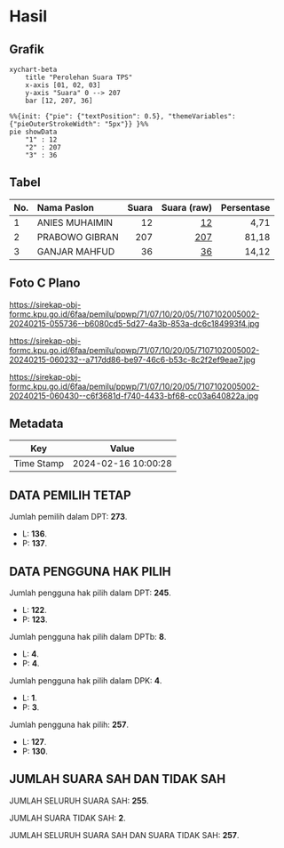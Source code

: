 # Hasil

## Grafik

```mermaid
xychart-beta
    title "Perolehan Suara TPS"
    x-axis [01, 02, 03]
    y-axis "Suara" 0 --> 207
    bar [12, 207, 36]
```

```mermaid
%%{init: {"pie": {"textPosition": 0.5}, "themeVariables": {"pieOuterStrokeWidth": "5px"}} }%%
pie showData
    "1" : 12
    "2" : 207
    "3" : 36
```

## Tabel

| No. | Nama Paslon    | Suara | Suara (raw) | Persentase |
|:--- |:-------------- | -----:| -----------:| ----------:|
| 1   | ANIES MUHAIMIN | 12    | [12][p-1]   | 4,71       |
| 2   | PRABOWO GIBRAN | 207   | [207][p-2]  | 81,18      |
| 3   | GANJAR MAHFUD  | 36    | [36][p-3]   | 14,12      |


[p-1]: https://github.com/gigit-pemilu/pemilu-2024-71-sulawesi-utara/blob/main/pilpres/hitung-suara/sub/71-sulawesi-utara/sub/07-minahasa-tenggara/sub/10-tombatu-utara/sub/2005-tombatu-tiga/sub/002-tps/sub/paslon-1.txt
[p-2]: https://github.com/gigit-pemilu/pemilu-2024-71-sulawesi-utara/blob/main/pilpres/hitung-suara/sub/71-sulawesi-utara/sub/07-minahasa-tenggara/sub/10-tombatu-utara/sub/2005-tombatu-tiga/sub/002-tps/sub/paslon-2.txt
[p-3]: https://github.com/gigit-pemilu/pemilu-2024-71-sulawesi-utara/blob/main/pilpres/hitung-suara/sub/71-sulawesi-utara/sub/07-minahasa-tenggara/sub/10-tombatu-utara/sub/2005-tombatu-tiga/sub/002-tps/sub/paslon-3.txt

## Foto C Plano

https://sirekap-obj-formc.kpu.go.id/6faa/pemilu/ppwp/71/07/10/20/05/7107102005002-20240215-055736--b6080cd5-5d27-4a3b-853a-dc6c184993f4.jpg

https://sirekap-obj-formc.kpu.go.id/6faa/pemilu/ppwp/71/07/10/20/05/7107102005002-20240215-060232--a717dd86-be97-46c6-b53c-8c2f2ef9eae7.jpg

https://sirekap-obj-formc.kpu.go.id/6faa/pemilu/ppwp/71/07/10/20/05/7107102005002-20240215-060430--c6f3681d-f740-4433-bf68-cc03a640822a.jpg


## Metadata

| Key        | Value               |
| ---------- | ------------------- |
| Time Stamp | 2024-02-16 10:00:28 |


## DATA PEMILIH TETAP

Jumlah pemilih dalam DPT: **273**.
 * L: **136**.
 * P: **137**.

## DATA PENGGUNA HAK PILIH

Jumlah pengguna hak pilih dalam DPT: **245**.
 * L: **122**.
 * P: **123**.

Jumlah pengguna hak pilih dalam DPTb: **8**.
 * L: **4**.
 * P: **4**.

Jumlah pengguna hak pilih dalam DPK: **4**.
 * L: **1**.
 * P: **3**.

Jumlah pengguna hak pilih: **257**.
 * L: **127**.
 * P: **130**.

## JUMLAH SUARA SAH DAN TIDAK SAH

JUMLAH SELURUH SUARA SAH: **255**.

JUMLAH SUARA TIDAK SAH: **2**.

JUMLAH SELURUH SUARA SAH DAN SUARA TIDAK SAH: **257**.


